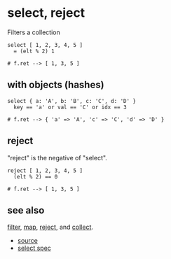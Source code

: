 
# select, reject

Filters a collection

```
select [ 1, 2, 3, 4, 5 ]
  = (elt % 2) 1

# f.ret --> [ 1, 3, 5 ]
```

## with objects (hashes)

```
select { a: 'A', b: 'B', c: 'C', d: 'D' }
  key == 'a' or val == 'C' or idx == 3

# f.ret --> { 'a' => 'A', 'c' => 'C', 'd' => 'D' }
```

## reject

"reject" is the negative of "select".

```
reject [ 1, 2, 3, 4, 5 ]
  (elt % 2) == 0

# f.ret --> [ 1, 3, 5 ]
```

## see also

[filter](filter.md), [map](map.md), [reject](reject.md), and [collect](collect.md).


* [source](https://github.com/floraison/flor/tree/master/lib/flor/pcore/select.rb)
* [select spec](https://github.com/floraison/flor/tree/master/spec/pcore/select_spec.rb)

